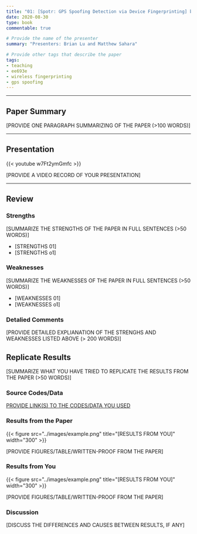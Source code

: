 ```yaml
---
title: "01: [Spotr: GPS Spoofing Detection via Device Fingerprinting] by [M. Foruhandeh, A. Z. Mohammed, G. Kildow, P. Berges, and R. Gerdes]"
date: 2020-08-30
type: book
commentable: true

# Provide the name of the presenter
summary: "Presenters: Brian Lu and Matthew Sahara"

# Provide other tags that describe the paper
tags:
- teaching
- ee693e
- wireless fingerprinting
- gps spoofing
---
```


***
## Paper Summary
[PROVIDE ONE PARAGRAPH SUMMARIZING OF THE PAPER (>100 WORDS)]
***

## Presentation
{{< youtube w7Ft2ymGmfc >}}

[PROVIDE A VIDEO RECORD OF YOUR PRESENTATION]
***

## Review
### Strengths
[SUMMARIZE THE STRENGTHS OF THE PAPER IN FULL SENTENCES (>50 WORDS)]
- [STRENGTHS 01]
- [STRENGTHS o1]

### Weaknesses
[SUMMARIZE THE WEAKNESSES OF THE PAPER IN FULL SENTENCES (>50 WORDS)]
- [WEAKNESSES 01]
- [WEAKNESSES o1]

### Detalied Comments
[PROVIDE DETAILED EXPLIANATION OF THE STRENGHS AND WEAKNESSES LISTED ABOVE (>
200 WORDS)]

## Replicate Results
[SUMMARIZE WHAT YOU HAVE TRIED TO REPLICATE THE RESULTS FROM THE PAPER (>50
WORDS)]

### Source Codes/Data
[PROVIDE LINK(S) TO THE CODES/DATA YOU USED](https://github.com/rpp0/em-operation-extraction)

### Results from the Paper
{{< figure src="../images/example.png" title="[RESULTS FROM YOU]" width="300" >}}

[PROVIDE FIGURES/TABLE/WRITTEN-PROOF FROM THE PAPER]

### Results from You

{{< figure src="../images/example.png" title="[RESULTS FROM YOU]" width="300" >}}

[PROVIDE FIGURES/TABLE/WRITTEN-PROOF FROM THE PAPER]

### Discussion

[DISCUSS THE DIFFERENCES AND CAUSES BETWEEN RESULTS, IF ANY]
